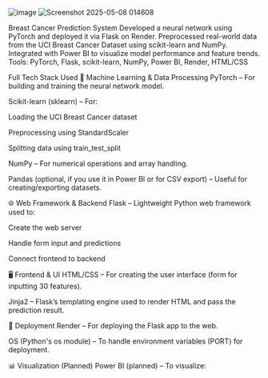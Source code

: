 ![image](https://github.com/user-attachments/assets/c3d54747-b46a-414c-a2e8-b59e73ec4e4a)
![Screenshot 2025-05-08 014608](https://github.com/user-attachments/assets/f4d3e854-6121-41ad-9ff4-3cd54ed73a40)


Breast Cancer Prediction System
Developed a neural network using PyTorch and deployed it via Flask on Render. Preprocessed real-world data from the UCI Breast Cancer Dataset using scikit-learn and NumPy. Integrated with Power BI to visualize model performance and feature trends.
Tools: PyTorch, Flask, scikit-learn, NumPy, Power BI, Render, HTML/CSS

Full Tech Stack Used
🧠 Machine Learning & Data Processing
PyTorch – For building and training the neural network model.

Scikit-learn (sklearn) – For:

Loading the UCI Breast Cancer dataset

Preprocessing using StandardScaler

Splitting data using train_test_split

NumPy – For numerical operations and array handling.

Pandas (optional, if you use it in Power BI or for CSV export) – Useful for creating/exporting datasets.

🌐 Web Framework & Backend
Flask – Lightweight Python web framework used to:

Create the web server

Handle form input and predictions

Connect frontend to backend

🖥️ Frontend & UI
HTML/CSS – For creating the user interface (form for inputting 30 features).

Jinja2 – Flask’s templating engine used to render HTML and pass the prediction result.

🚀 Deployment
Render – For deploying the Flask app to the web.

OS (Python's os module) – To handle environment variables (PORT) for deployment.

📊 Visualization (Planned)
Power BI (planned) – To visualize:
